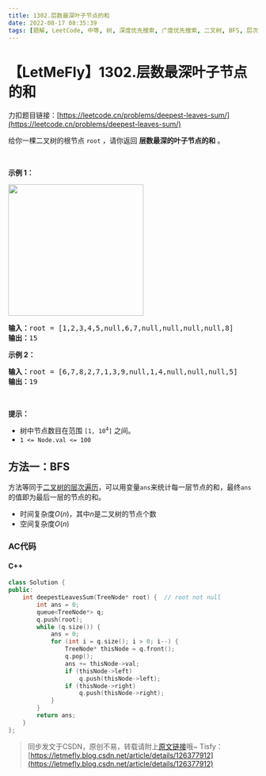 ```yaml
---
title: 1302.层数最深叶子节点的和
date: 2022-08-17 08:35:39
tags: [题解, LeetCode, 中等, 树, 深度优先搜索, 广度优先搜索, 二叉树, BFS, 层次遍历, 层序遍历]
---
```


# 【LetMeFly】1302.层数最深叶子节点的和

力扣题目链接：[https://leetcode.cn/problems/deepest-leaves-sum/](https://leetcode.cn/problems/deepest-leaves-sum/)

<p>给你一棵二叉树的根节点 <code>root</code> ，请你返回 <strong>层数最深的叶子节点的和</strong> 。</p>

<p> </p>

<p><strong>示例 1：</strong></p>

<!-- <p><strong><img alt="" src="https://assets.leetcode-cn.com/aliyun-lc-upload/uploads/2019/12/28/1483_ex1.png" style="height: 265px; width: 273px;" /></strong></p> -->

<p><strong><img alt="" src="https://img-blog.csdnimg.cn/fad04952e29b43a998ffacb6d81ab73d.png" style="height: 265px; width: 273px;" /></strong></p>

<pre>
<strong>输入：</strong>root = [1,2,3,4,5,null,6,7,null,null,null,null,8]
<strong>输出：</strong>15
</pre>

<p><strong>示例 2：</strong></p>

<pre>
<strong>输入：</strong>root = [6,7,8,2,7,1,3,9,null,1,4,null,null,null,5]
<strong>输出：</strong>19
</pre>

<p> </p>

<p><strong>提示：</strong></p>

<ul>
	<li>树中节点数目在范围 <code>[1, 10<sup>4</sup>]</code> 之间。</li>
	<li><code>1 <= Node.val <= 100</code></li>
</ul>


    
## 方法一：BFS

方法等同于[二叉树的层次遍历](https://blog.tisfy.eu.org/2022/07/04/LeetCode%200107.%E4%BA%8C%E5%8F%89%E6%A0%91%E7%9A%84%E5%B1%82%E5%BA%8F%E9%81%8D%E5%8E%86II/)，可以用变量```ans```来统计每一层节点的和，最终```ans```的值即为最后一层的节点的和。

+ 时间复杂度$O(n)$，其中$n$是二叉树的节点个数
+ 空间复杂度$O(n)$

### AC代码

#### C++

```cpp
class Solution {
public:
    int deepestLeavesSum(TreeNode* root) {  // root not null
        int ans = 0;
        queue<TreeNode*> q;
        q.push(root);
        while (q.size()) {
            ans = 0;
            for (int i = q.size(); i > 0; i--) {
                TreeNode* thisNode = q.front();
                q.pop();
                ans += thisNode->val;
                if (thisNode->left)
                    q.push(thisNode->left);
                if (thisNode->right)
                    q.push(thisNode->right);
            }
        }
        return ans;
    }
};
```

> 同步发文于CSDN，原创不易，转载请附上[原文链接](https://blog.tisfy.eu.org/2022/08/17/LeetCode%201302.%E5%B1%82%E6%95%B0%E6%9C%80%E6%B7%B1%E5%8F%B6%E5%AD%90%E8%8A%82%E7%82%B9%E7%9A%84%E5%92%8C/)哦~
> Tisfy：[https://letmefly.blog.csdn.net/article/details/126377912](https://letmefly.blog.csdn.net/article/details/126377912)
